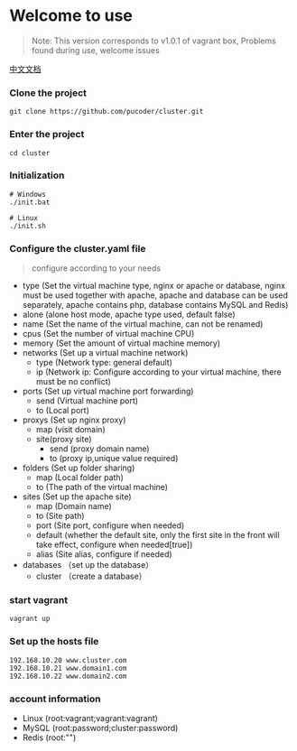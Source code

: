 # Welcome to use

> Note: This version corresponds to v1.0.1 of vagrant box, Problems found during use, welcome issues

[中文文档](https://github.com/CoderMrPu/cluster/blob/master/README-ZH_CN.MD)

### Clone the project

```shell
git clone https://github.com/pucoder/cluster.git
```

### Enter the project

```shell
cd cluster
```

### Initialization

```shell
# Windows
./init.bat

# Linux
./init.sh
```

### Configure the cluster.yaml file

> configure according to your needs

- type (Set the virtual machine type, nginx or apache or database, nginx must be used together with apache, apache and database can be used separately, apache contains php, database contains MySQL and Redis)
- alone (alone host mode, apache type used, default false)
- name (Set the name of the virtual machine, can not be renamed)
- cpus (Set the number of virtual machine CPU)
- memory (Set the amount of virtual machine memory)
- networks (Set up a virtual machine network)
  - type (Network type: general default)
  - ip (Network ip: Configure according to your virtual machine, there must be no conflict)
- ports (Set up virtual machine port forwarding)
  - send (Virtual machine port)
  - to (Local port)
- proxys (Set up nginx proxy)
  - map (visit domain)
  - site(proxy site)
    - send (proxy domain name)
    - to (proxy ip,unique value required)
- folders (Set up folder sharing)
  - map (Local folder path)
  - to (The path of the virtual machine)
- sites (Set up the apache site)
  - map (Domain name)
  - to (Site path)
  - port (Site port, configure when needed)
  - default (whether the default site, only the first site in the front will take effect, configure when needed[true])
  - alias (Site alias, configure if needed)
- databases （set up the database）
  - cluster （create a <cluster> database）

### start vagrant

```shell
vagrant up
```

### Set up the hosts file

```
192.168.10.20 www.cluster.com
192.168.10.21 www.domain1.com
192.168.10.22 www.domain2.com
```

### account information

- Linux (root:vagrant;vagrant:vagrant)
- MySQL (root:password;cluster:password)
- Redis (root:"")
